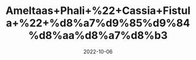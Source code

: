 ---
title: 'Ameltaas+Phali+%22+Cassia+Fistula+%22+%d8%a7%d9%85%d9%84%d8%aa%d8%a7%d8%b3'
date: '2022-10-06' 
metatag: '' 
inventory: '0' 
draft: false 
# meta description 
shortDescripton: 'Amaltas+fruits+are+used+in+the+treatment+of+diabetes.+It+decreases+inflammation+and+heat+of+the+body+useful+in+chest+complaints%2c+throat+troubles%2c+liver+complaints+and+diseases+of+eye+and+gripping.'
description: 'Herb'
longdescription: ''
featured: True
# product Price
price: '130.0'
# Product Short Description
shortDescription: 'Amaltas+fruits+are+used+in+the+treatment+of+diabetes.+It+decreases+inflammation+and+heat+of+the+body+useful+in+chest+complaints%2c+throat+troubles%2c+liver+complaints+and+diseases+of+eye+and+gripping.'
productID: '9707F396-3026-ED11-9968-005056B3A416'
type: 'products'
category: 'Herb' 
thumnailproduct: 'https://eraconnect.blob.core.windows.net/product-images/aminsaddiquidawakhana/9707F396-3026-ED11-9968-005056B3A416.webp' 
images:
  - image: 'https://eraconnect.blob.core.windows.net/product-images/aminsaddiquidawakhana/9707F396-3026-ED11-9968-005056B3A416.webp'  
Variants:
---